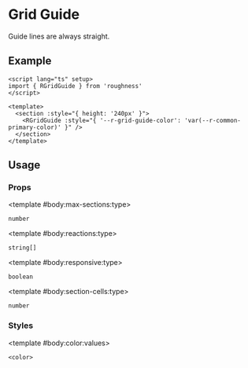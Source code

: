 <script lang="ts" setup>
import { RDetails, RGridGuide, RSpace, RTable } from 'roughness'
</script>

# Grid Guide

Guide lines are always straight.

## Example

<RDetails>
  <template #summary>Show Code</template>

```vue
<script lang="ts" setup>
import { RGridGuide } from 'roughness'
</script>

<template>
  <section :style="{ height: '240px' }">
    <RGridGuide :style="{ '--r-grid-guide-color': 'var(--r-common-primary-color)' }" />
  </section>
</template>
```

</RDetails>

<section :style="{ height: '240px' }">
  <RGridGuide :style="{ '--r-grid-guide-color': 'var(--r-common-primary-color)' }" />
</section>

## Usage

### Props

<RSpace overflow>
<RTable
  :columns="['name', 'type', 'default', 'description']"
  :rows="['max-sections', 'reactions', 'responsive', 'section-cells']"
>
  <template #body:*:name="{ row }">{{ row }}</template>

  <template #body:max-sections:type>

  `number`

  </template>
  <template #body:max-sections:default>

  `10`

  </template>
  <template #body:max-sections:description>
    The maximum number of sections that can be displayed under the current viewport dimensions.
  </template>

  <template #body:reactions:type>

  `string[]`

  </template>
  <template #body:reactions:default>

  `['dark']`

  </template>
  <template #body:reactions:description>

  States that trigger graphics redrawing.

  See [Reactions](/guide/theme#reactions).

  </template>

  <template #body:responsive:type>

  `boolean`

  </template>
  <template #body:responsive:default>

  `true`

  </template>
  <template #body:responsive:description>
    Whether to adjust the size to fit the parent element.
  </template>

  <template #body:section-cells:type>

  `number`

  </template>
  <template #body:section-cells:default>

  `8`

  </template>
  <template #body:section-cells:description>
    The number of cells in one section dimension.
  </template>
</RTable>
</RSpace>

### Styles

<RSpace overflow>
<RTable
  :columns="['name', 'values', 'default', 'description']"
  :rows="['color']"
>
  <template #body:*:name="{ row }">--r-grid-guide-{{ row }}</template>

  <template #body:color:values>

  `<color>`

  </template>
  <template #body:color:default>

  `rgb(255 255 255 / 10%)` in dark theme, `#f5f5f5` else

  </template>
  <template #body:color:description>
    Color of the guide lines.
  </template>
</RTable>
</RSpace>
